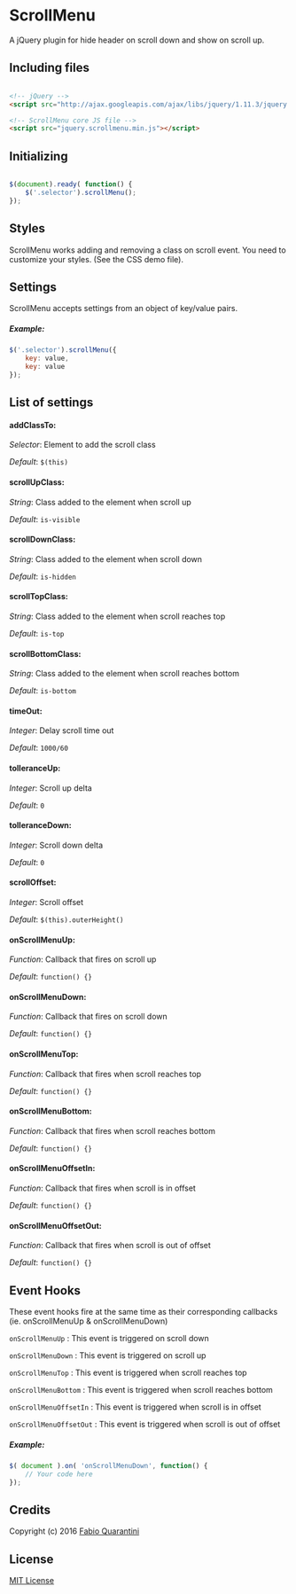 # ScrollMenu

A jQuery plugin for hide header on scroll down and show on scroll up.

## Including files


```html

<!-- jQuery -->
<script src="http://ajax.googleapis.com/ajax/libs/jquery/1.11.3/jquery.min.js"></script>

<!-- ScrollMenu core JS file -->
<script src="jquery.scrollmenu.min.js"></script>

```

## Initializing

```javascript

$(document).ready( function() {
	$('.selector').scrollMenu();
});

```

## Styles
ScrollMenu works adding and removing a class on scroll event. You need to customize your styles. (See the CSS demo file).

## Settings
ScrollMenu accepts settings from an object of key/value pairs.

##### Example:
```javascript
$('.selector').scrollMenu({
	key: value,
	key: value
});
```

## List of settings

#### addClassTo:
*Selector*: Element to add the scroll class

*Default*: `$(this)`

#### scrollUpClass:
*String*: Class added to the element when scroll up

*Default*: `is-visible`

#### scrollDownClass:
*String*: Class added to the element when scroll down

*Default*: `is-hidden`

#### scrollTopClass:
*String*: Class added to the element when scroll reaches top

*Default*: `is-top`

#### scrollBottomClass:
*String*: Class added to the element when scroll reaches bottom

*Default*: `is-bottom`

#### timeOut:
*Integer*: Delay scroll time out

*Default*: `1000/60`

#### tolleranceUp:
*Integer*: Scroll up delta

*Default*: `0`

#### tolleranceDown:
*Integer*: Scroll down delta

*Default*: `0`

#### scrollOffset:
*Integer*: Scroll offset

*Default*: `$(this).outerHeight()`

#### onScrollMenuUp:
*Function*: Callback that fires on scroll up

*Default*: `function() {}`

#### onScrollMenuDown:
*Function*: Callback that fires on scroll down

*Default*: `function() {}`

#### onScrollMenuTop:
*Function*: Callback that fires when scroll reaches top

*Default*: `function() {}`

#### onScrollMenuBottom:
*Function*: Callback that fires when scroll reaches bottom

*Default*: `function() {}`

#### onScrollMenuOffsetIn:
*Function*: Callback that fires when scroll is in offset

*Default*: `function() {}`

#### onScrollMenuOffsetOut:
*Function*: Callback that fires when scroll is out of offset

*Default*: `function() {}`

## Event Hooks
These event hooks fire at the same time as their corresponding callbacks (ie. onScrollMenuUp & onScrollMenuDown)

`onScrollMenuUp` : This event is triggered on scroll down

`onScrollMenuDown` : This event is triggered on scroll up

`onScrollMenuTop` : This event is triggered when scroll reaches top

`onScrollMenuBottom` : This event is triggered when scroll reaches bottom

`onScrollMenuOffsetIn` : This event is triggered when scroll is in offset

`onScrollMenuOffsetOut` : This event is triggered when scroll is out of offset

##### Example:
```javascript
$( document ).on( 'onScrollMenuDown', function() {
	// Your code here
});
```

## Credits

Copyright (c) 2016 [Fabio Quarantini](http://www.fabioquarantini.com)

## License

[MIT License](http://opensource.org/licenses/MIT)
